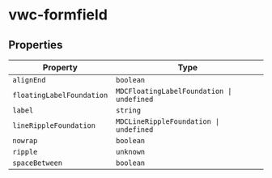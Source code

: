 # vwc-formfield

## Properties

| Property                  | Type                                      |
|---------------------------|-------------------------------------------|
| `alignEnd`                | `boolean`                                 |
| `floatingLabelFoundation` | `MDCFloatingLabelFoundation \| undefined` |
| `label`                   | `string`                                  |
| `lineRippleFoundation`    | `MDCLineRippleFoundation \| undefined`    |
| `nowrap`                  | `boolean`                                 |
| `ripple`                  | `unknown`                                 |
| `spaceBetween`            | `boolean`                                 |
